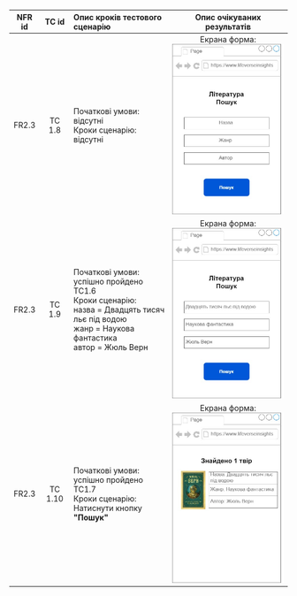 |NFR id|TC id|Опис кроків тестового сценарію|Опис очікуваних результатів|
|:-----:|:-----:|:-----|:-----:|
|FR2.3|TC 1.8|Початкові умови: відсутні<br> Кроки сценарію: відсутні|Екрана форма:<br>![TC1.6](/2-SoftwareDesign/2.8-TestCases/TC1.6.jpg)|
|FR2.3|TC 1.9|Початкові умови: успішно пройдено TC1.6<br> Кроки сценарію:<br>назва = Двадцять тисяч льє під водою <br> жанр = Наукова фантастика <br> автор = Жюль Верн|Екрана форма:<br>![TC1.7](/2-SoftwareDesign/2.8-TestCases/TC1.7.jpg)|
|FR2.3|TC 1.10|Початкові умови: успішно пройдено TC1.7<br> Кроки сценарію:<br>Натиснути кнопку **"Пошук"**|Екрана форма:<br>![TC1.8](/2-SoftwareDesign/2.8-TestCases/TC1.8.jpg)|
